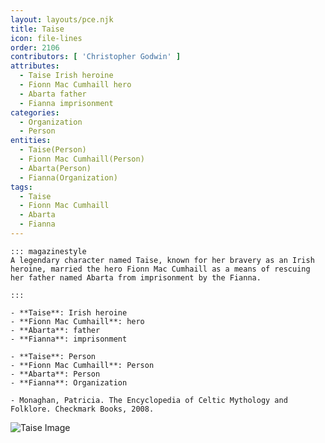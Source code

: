 ```yaml
---
layout: layouts/pce.njk
title: Taise
icon: file-lines
order: 2106
contributors: [ 'Christopher Godwin' ]
attributes:
  - Taise Irish heroine
  - Fionn Mac Cumhaill hero
  - Abarta father
  - Fianna imprisonment
categories:
  - Organization
  - Person
entities:
  - Taise(Person)
  - Fionn Mac Cumhaill(Person)
  - Abarta(Person)
  - Fianna(Organization)
tags:
  - Taise
  - Fionn Mac Cumhaill
  - Abarta
  - Fianna
---
```

``` tab [group1:Info]
::: magazinestyle
A legendary character named Taise, known for her bravery as an Irish heroine, married the hero Fionn Mac Cumhaill as a means of rescuing her father named Abarta from imprisonment by the Fianna.

:::
```
``` tab [group1:Attributes]
- **Taise**: Irish heroine
- **Fionn Mac Cumhaill**: hero
- **Abarta**: father
- **Fianna**: imprisonment
```
``` tab [group1:Entities]
- **Taise**: Person
- **Fionn Mac Cumhaill**: Person
- **Abarta**: Person
- **Fianna**: Organization
```
``` tab [group1:Sources]
- Monaghan, Patricia. The Encyclopedia of Celtic Mythology and Folklore. Checkmark Books, 2008.
```
![Taise Image]([None])

